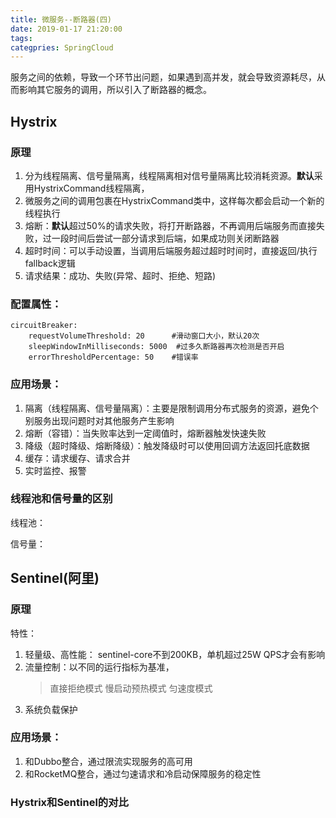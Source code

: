 ```yaml
---
title: 微服务--断路器(四)
date: 2019-01-17 21:20:00
tags: 
categpries: SpringCloud
---
```

服务之间的依赖，导致一个环节出问题，如果遇到高并发，就会导致资源耗尽，从而影响其它服务的调用，所以引入了断路器的概念。

<!-- more -->
## Hystrix ##
### 原理
1. 分为线程隔离、信号量隔离，线程隔离相对信号量隔离比较消耗资源。**默认**采用HystrixCommand线程隔离，
2. 微服务之间的调用包裹在HystrixCommand类中，这样每次都会启动一个新的线程执行
3. 熔断：**默认**超过50%的请求失败，将打开断路器，不再调用后端服务而直接失败，过一段时间后尝试一部分请求到后端，如果成功则关闭断路器
4. 超时时间：可以手动设置，当调用后端服务超过超时时间时，直接返回/执行fallback逻辑
5. 请求结果：成功、失败(异常、超时、拒绝、短路)

### 配置属性：
```
circuitBreaker:
	requestVolumeThreshold: 20   	#滑动窗口大小，默认20次
	sleepWindowInMilliseconds: 5000  #过多久断路器再次检测是否开启
	errorThresholdPercentage: 50  	#错误率

```

### 应用场景：

1. 隔离（线程隔离、信号量隔离）：主要是限制调用分布式服务的资源，避免个别服务出现问题时对其他服务产生影响
2. 熔断（容错）：当失败率达到一定阈值时，熔断器触发快速失败
3. 降级（超时降级、熔断降级）：触发降级时可以使用回调方法返回托底数据
4. 缓存：请求缓存、请求合并
5. 实时监控、报警

### 线程池和信号量的区别
线程池：

信号量：
## Sentinel(阿里) ##
### 原理


特性：

1. 轻量级、高性能： sentinel-core不到200KB，单机超过25W QPS才会有影响
2. 流量控制：以不同的运行指标为基准，
	> 直接拒绝模式
	> 慢启动预热模式
	> 匀速度模式
3. 系统负载保护

### 应用场景：

1. 和Dubbo整合，通过限流实现服务的高可用
2. 和RocketMQ整合，通过匀速请求和冷启动保障服务的稳定性

### Hystrix和Sentinel的对比 ###
